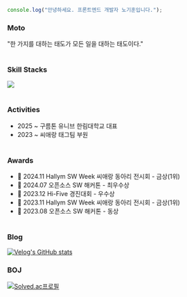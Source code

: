 ```javascript
console.log("안녕하세요. 프론트엔드 개발자 노기훈입니다.");
```
### Moto

"한 가지를 대하는 태도가 모든 일을 대하는 태도이다."
<br></br>


### Skill Stacks

  <a href="https://skillicons.dev">
    <img src="https://skillicons.dev/icons?i=react,next,javascript,typescript,styledcomponents,sass,vite,vscode,githubactions,nodejs,python" />
  </a>
<br></br>

### Activities
- 2025 ~ 구름톤 유니브 한림대학교 대표
- 2023 ~ 씨애랑 태그팀 부원
<br></br>
  
### Awards

- 🥇 2024.11 Hallym SW Week 씨애랑 동아리 전시회 - 금상(1위)
- 🥇 2024.07 오픈소스 SW 해커톤 - 최우수상
- 🥉 2023.12 Hi-Five 경진대회 - 우수상
- 🥇 2023.11 Hallym SW Week 씨애랑 동아리 전시회 - 금상(1위)
- 🥉 2023.08 오픈소스 SW 해커톤 - 동상
<br></br>

### Blog
  [![Velog's GitHub stats](https://velog-readme-stats.vercel.app/api?name=kiki01111&slug=에브리타임에서-스크랩-200개를-받다)](https://velog.io/@kiki01111/%EC%97%90%EB%B8%8C%EB%A6%AC%ED%83%80%EC%9E%84%EC%97%90%EC%84%9C-%EC%8A%A4%ED%81%AC%EB%9E%A9-200%EA%B0%9C%EB%A5%BC-%EB%B0%9B%EB%8B%A4)

### BOJ
[![Solved.ac프로필](http://mazassumnida.wtf/api/v2/generate_badge?boj=shrlgns1107)](https://solved.ac/shrlgns1107)

 
